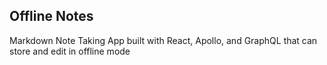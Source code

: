 ## Offline Notes

Markdown Note Taking App built with React, Apollo, and GraphQL that can store and edit in offline mode

